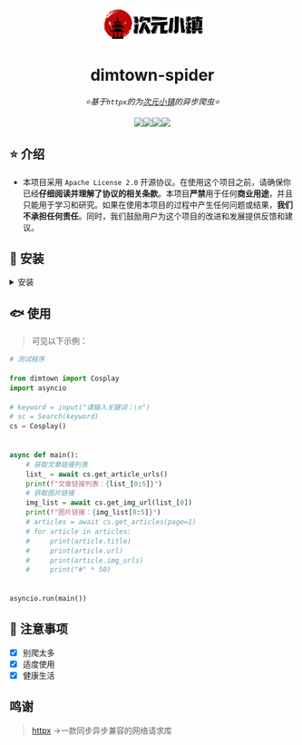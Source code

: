<div align="center">

<a href="https://dimtown.com"><img src="./ico/ico.png" width="180" alt="Logo"></a>

</div>

<div align="center">

# dimtown-spider

_⭐基于`httpx`的为[次元小镇](https://dimtown.com)的异步爬虫⭐_

</div>

<div align="center">
    <a href="https://www.python.org/downloads/release/python-390/"><img src="https://img.shields.io/badge/python-3.9+-blue"></a><a href=""><img src="https://img.shields.io/badge/QQ-1141538825-yellow"></a><a href="https://github.com/Cvandia/dimtown-spider/blob/main/LICENSE"><img src="https://img.shields.io/badge/license-Apache License 2.0-blue"></a><a href="https://pypi.org/project/httpx/"><img src="https://img.shields.io/badge/httpx-0.23+-gree"></a>
</div>

## ⭐ 介绍

- 本项目采用 `Apache License 2.0` 开源协议。在使用这个项目之前，请确保你已经**仔细阅读并理解了协议的相关条款**。本项目**严禁**用于任何**商业用途**，并且只能用于学习和研究。如果在使用本项目的过程中产生任何问题或结果，**我们不承担任何责任**。同时，我们鼓励用户为这个项目的改进和发展提供反馈和建议。

## 🦈 安装

<details>
<summary>安装</summary>

- pip 安装

 ```bash
 pip install dimtown-spider -U
 ```

- poetry 安装

 ```bash
 poetry add dimtown-spider
 ```

- pdm 安装
 ```bash
 pdm add dimtown-spider
 ```

- 手动安装
 ```bash
 git clone https://github.com/Cvandia/dimtown-spider.git
 ```


</details>

## 🐟 使用

> 可见以下示例：

```python
# 测试程序

from dimtown import Cosplay
import asyncio

# keyword = input("请输入关键词：\n")
# sc = Search(keyword)
cs = Cosplay()


async def main():
    # 获取文章链接列表
    list_ = await cs.get_article_urls()
    print(f"文章链接列表：{list_[0:5]}")
    # 获取图片链接
    img_list = await cs.get_img_url(list_[0])
    print(f"图片链接：{img_list[0:5]}")
    # articles = await cs.get_articles(page=1)
    # for article in articles:
    #     print(article.title)
    #     print(article.url)
    #     print(article.img_urls)
    #     print("#" * 50)


asyncio.run(main())
```

## 🐖 注意事项
 - [x] 别爬太多
 - [x] 适度使用
 - [x] 健康生活

 ## 鸣谢

 > [httpx](https://pypi.org/project/httpx) ->一款同步异步兼容的网络请求库
